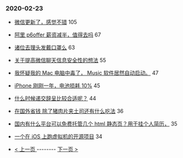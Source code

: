 ### 2020-02-23 
- [微信更新了，感觉不错](https://www.v2ex.com/t/646725) 105
- [阿里 p6offer 薪资减半，值得去吗](https://www.v2ex.com/t/646800) 67
- [诸位去理头发戴口罩么](https://www.v2ex.com/t/646736) 63
- [关于提高微信聊天信息安全性的想法](https://www.v2ex.com/t/646731) 55
- [我怀疑我的 Mac 电脑中毒了， Music 软件居然自动启动。](https://www.v2ex.com/t/646686) 47
- [iPhone 刚刚一年，电池损耗 10%](https://www.v2ex.com/t/646748) 45
- [什么时候递交辞呈比较合适呢？](https://www.v2ex.com/t/646689) 44
- [在国外省钱 除了猪肉片夹土司还有什么吃法](https://www.v2ex.com/t/646735) 36
- [国内有什么平台可以免费托管几个 html 静态页？用于挂个人简历，](https://www.v2ex.com/t/646756) 35
- [一个在 iOS 上跑虚拟机的开源项目](https://www.v2ex.com/t/646720) 34 

- [ < 上一页 ](https://github.com/able8/v2ex-hot-record/blob/master/2020-02-22.md) -------- [ 下一页 > ](https://github.com/able8/v2ex-hot-record/blob/master/2020-02-24.md)